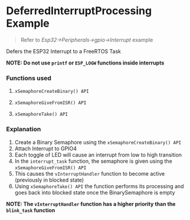 # DeferredInterruptProcessing Example

> Refer to *Esp32->Peripherals->gpio->Interrupt* example

Defers the ESP32 Interrupt to a FreeRTOS Task

**NOTE: Do not use `printf` or `ESP_LOGW` functions inside interrupts**

### Functions used

1. `xSemaphoreCreateBinary() API`

2. `xSemaphoreGiveFromISR() API`

3. `xSemaphoreTake() API`

### Explanation

1. Create a Binary Semaphore using the `xSemaphoreCreateBinary() API`
2. Attach Interrupt to GPIO4
3. Each toggle of LED will cause an interrupt from low to high transition
4. In the `interrupt_task` function, the semaphore is given using the `xSemaphoreGiveFromISR() API`
4. This causes the `vInterruptHandler` function to become active (previously in blocked state)
5. Using `xSemaphoreTake() API` the function performs its processing and goes back into blocked state once the BinarySemaphore is empty

**NOTE: The `vInterruptHandler` function has a higher priority than the `blink_task` function**
